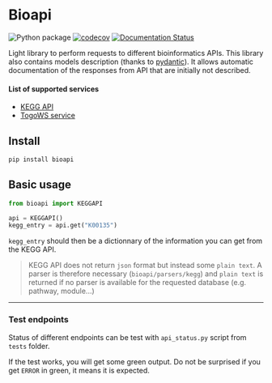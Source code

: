 # Bioapi

![Python package](https://github.com/khillion/bioapi/workflows/Python%20package/badge.svg)
[![codecov](https://codecov.io/gh/khillion/bioapi/branch/master/graph/badge.svg)](https://codecov.io/gh/khillion/bioapi)
[![Documentation Status](https://readthedocs.org/projects/bioapi/badge/?version=latest)](https://bioapi.readthedocs.io/en/latest/?badge=latest)

Light library to perform requests to different bioinformatics APIs.
This library also contains models description (thanks to [pydantic](https://github.com/samuelcolvin/pydantic/)). It allows automatic
documentation of the responses from API that are initially not described.

#### List of supported services

* [KEGG API](https://www.kegg.jp/kegg/rest/keggapi.html)
* [TogoWS service](http://togows.dbcls.jp/)

## Install

```python
pip install bioapi
```

## Basic usage

```python
from bioapi import KEGGAPI

api = KEGGAPI()
kegg_entry = api.get("K00135")
```

`kegg_entry` should then be a dictionnary of the information you can get from the KEGG API.

> KEGG API does not return `json` format but instead some `plain text`. A parser is therefore necessary (`bioapi/parsers/kegg`) and `plain text` is returned if no parser is available for the requested database (e.g. pathway, module...)

-----------------------------------------

### Test endpoints

Status of different endpoints can be test with `api_status.py` script from `tests` folder.

If the test works, you will get some green output. Do not be surprised if you get `ERROR` in green, it means it is expected.
